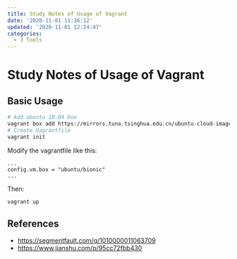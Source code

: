 ```yaml
---
title: Study Notes of Usage of Vagrant
date: '2020-11-01 11:36:12'
updated: '2020-11-01 12:24:47'
categories:
  - 3 Tools
---
```

# Study Notes of Usage of Vagrant


## Basic Usage 

```sh
# Add ubuntu 18.04 box
vagrant box add https://mirrors.tuna.tsinghua.edu.cn/ubuntu-cloud-images/bionic/current/bionic-server-cloudimg-amd64-vagrant.box --name ubuntu/bionic
# Create Vagrantfile
vagrant init

```

Modify the vagrantfile like this:

```vagrantfile
...
config.vm.box = "ubuntu/bionic"
...
```

Then:

```sh
vagrant up
```

## References

- <https://segmentfault.com/q/1010000011063709>
- <https://www.jianshu.com/p/95cc72fbb430>

